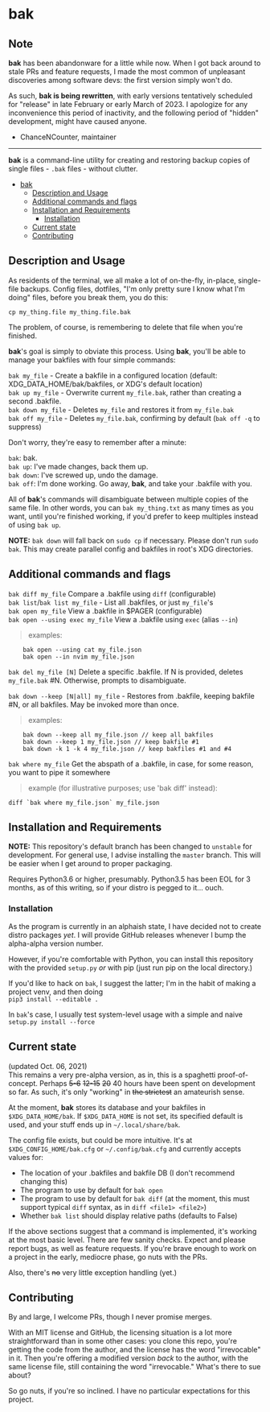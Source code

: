 # bak

## Note

**bak** has been abandonware for a little while now. When I got back around to stale PRs and feature requests, I made the most common of unpleasant discoveries among software devs: the first version simply won't do.

As such, **bak is being rewritten**, with early versions tentatively scheduled for "release" in late February or early March of 2023. I apologize for any inconvenience this period of inactivity, and the following period of "hidden" development, might have caused anyone.

- ChanceNCounter, maintainer

---

**bak** is a command-line utility for creating and restoring backup copies of single files - `.bak` files - without clutter.

- [bak](#bak)
  - [Description and Usage](#description-and-usage)
  - [Additional commands and flags](#additional-commands-and-flags)
  - [Installation and Requirements](#installation-and-requirements)
    - [Installation](#installation)
  - [Current state](#current-state)
  - [Contributing](#contributing)

## Description and Usage

As residents of the terminal, we all make a lot of on-the-fly, in-place, single-file backups. Config files, dotfiles, "I'm only pretty sure I know what I'm doing" files, before you break them, you do this:

`cp my_thing.file my_thing.file.bak`

The problem, of course, is remembering to delete that file when you're finished.

**bak**'s goal is simply to obviate this process. Using **bak**, you'll be able to manage your bakfiles with four simple commands:

`bak my_file` - Create a bakfile in a configured location (default: XDG_DATA_HOME/bak/bakfiles, or XDG's default location)  
`bak up my_file` - Overwrite current `my_file.bak`, rather than creating a second .bakfile.  
`bak down my_file` - Deletes `my_file` and restores it from `my_file.bak`  
`bak off my_file` - Deletes `my_file.bak`, confirming by default (`bak off -q` to suppress)

Don't worry, they're easy to remember after a minute:

`bak`: bak.  
`bak up`: I've made changes, back them up.  
`bak down`: I've screwed up, undo the damage.  
`bak off`: I'm done working. Go away, **bak**, and take your .bakfile with you.

All of **bak**'s commands will disambiguate between multiple copies of the same file. In other words, you can `bak my_thing.txt` as many times as you want, until you're finished working, if you'd prefer to keep multiples instead of using `bak up`.

**NOTE:** `bak down` will fall back on `sudo cp` if necessary. Please don't run `sudo bak`. This may create parallel config and bakfiles in root's XDG directories.

## Additional commands and flags

`bak diff my_file` Compare a .bakfile using `diff` (configurable)  
`bak list`/`bak list my_file` - List all .bakfiles, or just `my_file`'s  
`bak open my_file` View a .bakfile in $PAGER (configurable)  
`bak open --using exec my_file` View a .bakfile using `exec`  (alias `--in`)

> examples:

        bak open --using cat my_file.json
        bak open --in nvim my_file.json

`bak del my_file [N]` Delete a specific .bakfile. If N is provided, deletes `my_file.bak` #N. Otherwise, prompts to disambiguate.  

`bak down --keep [N|all] my_file` - Restores from .bakfile, keeping bakfile #N, or all bakfiles. May be invoked more than once.  
> examples:  

        bak down --keep all my_file.json // keep all bakfiles  
        bak down --keep 1 my_file.json // keep bakfile #1  
        bak down -k 1 -k 4 my_file.json // keep bakfiles #1 and #4  

`bak where my_file` Get the abspath of a .bakfile, in case, for some reason, you want to pipe it somewhere

> example (for illustrative purposes; use 'bak diff' instead):

    diff `bak where my_file.json` my_file.json

## Installation and Requirements

**NOTE:** This repository's default branch has been changed to `unstable` for development. For general use, I advise installing the `master` branch. This will be easier when I get around to proper packaging.

Requires Python3.6 or higher, presumably. Python3.5 has been EOL for 3 months, as of this writing, so if your distro is pegged to it... ouch.

### Installation

As the program is currently in an alphaish state, I have decided not to create distro packages *yet*. I will provide GitHub releases whenever I bump the alpha-alpha version number.

However, if you're comfortable with Python, you can install this repository with the provided `setup.py` *or* with pip (just run pip on the local directory.)

If you'd like to hack on `bak`, I suggest the latter; I'm in the habit of making a project venv, and then doing  
`pip3 install --editable .`

In `bak`'s case, I usually test system-level usage with a simple and naive `setup.py install --force`

## Current state

(updated Oct. 06, 2021)  
This remains a very pre-alpha version, as in, this is a spaghetti proof-of-concept. Perhaps ~~5-6~~ ~~12-15~~ ~~20~~ 40 hours have been spent on development so far. As such, it's only "working" in ~~the strictest~~ an amateurish sense.

At the moment, **bak** stores its database and your bakfiles in `$XDG_DATA_HOME/bak`. If `$XDG_DATA_HOME` is not set, its specified default is used, and your stuff ends up in `~/.local/share/bak`.

The config file exists, but could be more intuitive. It's at `$XDG_CONFIG_HOME/bak.cfg` or `~/.config/bak.cfg` and currently accepts values for:

- The location of your .bakfiles and bakfile DB (I don't recommend changing this)
- The program to use by default for `bak open`
- The program to use by default for `bak diff` (at the moment, this must support typical `diff` syntax, as in `diff <file1> <file2>`)
- Whether `bak list` should display relative paths (defaults to False)

If the above sections suggest that a command is implemented, it's working at the most basic level. There are few sanity checks. Expect and please report bugs, as well as feature requests. If you're brave enough to work on a project in the early, mediocre phase, go nuts with the PRs.

Also, there's ~~no~~ very little exception handling (yet.)

## Contributing

By and large, I welcome PRs, though I never promise merges.

With an MIT license and GitHub, the licensing situation is a lot more straightforward than in some other cases: you clone this repo, you're getting the code from the author, and the license has the word "irrevocable" in it. Then you're offering a modified version *back* to the author, with the same license file, still containing the word "irrevocable." What's there to sue about?

So go nuts, if you're so inclined. I have no particular expectations for this project.
